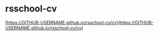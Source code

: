 # rsschool-cv
[https://GITHUB-USERNAME.github.io/rsschool-cv/cv](https://GITHUB-USERNAME.github.io/rsschool-cv/cv)
